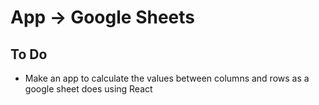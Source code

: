 # App -> Google Sheets

## To Do

- Make an app to calculate the values between columns and rows as a google sheet does using React
